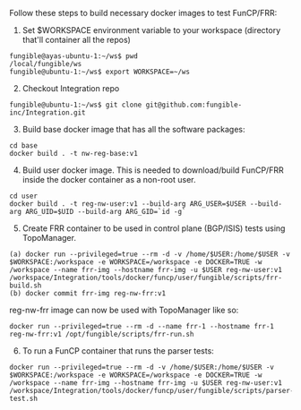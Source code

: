
Follow these steps to build necessary docker images to test FunCP/FRR:

1. Set $WORKSPACE environment variable to your workspace (directory that'll container all the repos)

```
fungible@ayas-ubuntu-1:~/ws$ pwd
/local/fungible/ws
fungible@ubuntu-1:~/ws$ export WORKSPACE=~/ws
```

2. Checkout Integration repo

```
fungible@ubuntu-1:~/ws$ git clone git@github.com:fungible-inc/Integration.git
```

3. Build base docker image that has all the software packages:

```
cd base
docker build . -t nw-reg-base:v1
```

4. Build user docker image. This is needed to download/build FunCP/FRR inside the docker container as a non-root user.

```
cd user
docker build . -t reg-nw-user:v1 --build-arg ARG_USER=$USER --build-arg ARG_UID=$UID --build-arg ARG_GID=`id -g`
```

5. Create FRR container to be used in control plane (BGP/ISIS) tests using TopoManager.

```
(a) docker run --privileged=true --rm -d -v /home/$USER:/home/$USER -v $WORKSPACE:/workspace -e WORKSPACE=/workspace -e DOCKER=TRUE -w /workspace --name frr-img --hostname frr-img -u $USER reg-nw-user:v1 /workspace/Integration/tools/docker/funcp/user/fungible/scripts/frr-build.sh
(b) docker commit frr-img reg-nw-frr:v1
```

reg-nw-frr image can now be used with TopoManager like so:

```
docker run --privileged=true --rm -d --name frr-1 --hostname frr-1  reg-nw-frr:v1 /opt/fungible/scripts/frr-run.sh
```

6. To run a FunCP container that runs the parser tests:

```
docker run --privileged=true --rm -d -v /home/$USER:/home/$USER -v $WORKSPACE:/workspace -e WORKSPACE=/workspace -e DOCKER=TRUE -w /workspace --name frr-img --hostname frr-img -u $USER reg-nw-user:v1 /workspace/Integration/tools/docker/funcp/user/fungible/scripts/parser-test.sh
```

